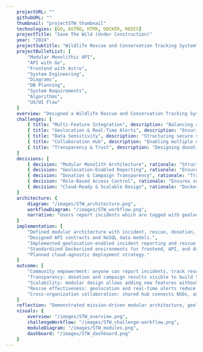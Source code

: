 ```yaml
---
    projectURL: ""
    githubURL: ""
    thumbnail: "projectSTW_thumbnail"
    technologies: [GO, ASTRO, HTMX, DOCKER, REDIS]
    projectTitle: "Save The Wild (Under Construction)"
    year: "2024"
    projectSubtitle: "Wildlife Rescue and Conservation Tracking System"
    projectBulletList: [
        "Modular Monolithic API",
        "API with Go",
        "Frontend with Astro",
        "System Engineering",
        "Diagrams",
        "DB Planning",
        "System Requirements",
        "Algorithms",
        "UX/UI Flow"
    ]
    overview: "Designed a Wildlife Rescue and Conservation Tracking System that enables communities, organizations, and volunteers to report, rescue, and rehabilitate wildlife. The platform integrates incident reporting, rescue management, donations, volunteer coordination, medical records, and conservation campaigns."
    challenges: [
        { title: "Multi-Feature Integration", description: "Balancing reporting, rescues, donations, medical records, and volunteer coordination in a coherent system." },
        { title: "Geolocation & Real-Time Alerts", description: "Ensuring precise incident tracking and timely notifications to responders." },
        { title: "Data Sensitivity", description: "Structuring secure storage for animal treatment and rehabilitation progress." },
        { title: "Collaboration Hub", description: "Enabling multiple organizations and volunteers to coordinate efforts without data silos." },
        { title: "Transparency & Trust", description: "Designing donation and campaign tracking to build credibility and encourage participation." }
    ]
    decisions: [
        { decision: "Modular Monolith Architecture", rationale: "Structured yet flexible design, balances manageable complexity with future microservices migration potential." },
        { decision: "Geolocation-Enabled Reporting", rationale: "Ensures incidents are tagged with exact coordinates for faster response times." },
        { decision: "Donation & Campaign Transparency", rationale: "Tracks funding progress to build trust in community initiatives." },
        { decision: "Role-Based Access Control", rationale: "Ensures sensitive medical records are accessible only to authorized users." },
        { decision: "Cloud-Ready & Scalable Design", rationale: "Dockerized and prepared for AWS/GCP/Azure deployment." }
    ]
    architecture: {
        diagram: "/images/STW_architecture.png",
        workflowDiagram: "/images/STW_workflow.png",
        narrative: "Users report incidents which are tagged with geolocation and assigned to rescue teams. Backend tracks rescue status, medical treatment, and outcomes. Donations fund initiatives, volunteers coordinate through scheduling tools, and real-time alerts notify responders and communities."
    }
    implementation: [
        "Defined modular architecture with incident, rescue, donation, medical, and volunteer modules.",
        "Designed API contracts and NoSQL data models.",
        "Implemented geolocation-enabled incident reporting and rescue dispatch workflows.",
        "Standardized Dockerized environments for frontend, API, and database.",
        "Planned cloud-agnostic deployment strategy."
    ]
    outcome: [
        "Community empowerment: anyone can report incidents, track rescues, and support campaigns.",
        "Transparency: donation and campaign results visible to build trust.",
        "Scalability: modular design allows adding new features without disrupting core system.",
        "Rescue effectiveness: geolocation and real-time alerts reduce response time.",
        "Cross-organization collaboration: shared hub connects NGOs, authorities, and volunteers."
    ]
    reflection: "Demonstrated mission-driven modular architecture, geolocation workflow design, and security practices. This project showcases skills in solutions engineering, system integration, and community-driven architecture."
    visuals: {
        overview: "/images/STW_overview.png",
        challengeWorkflow: "/images/STW_challenge-workflow.png",
        moduleDiagram: "/images/STW_modules.png",
        dashboard: "/images/STW_dashboard.png"
    }
---
```

